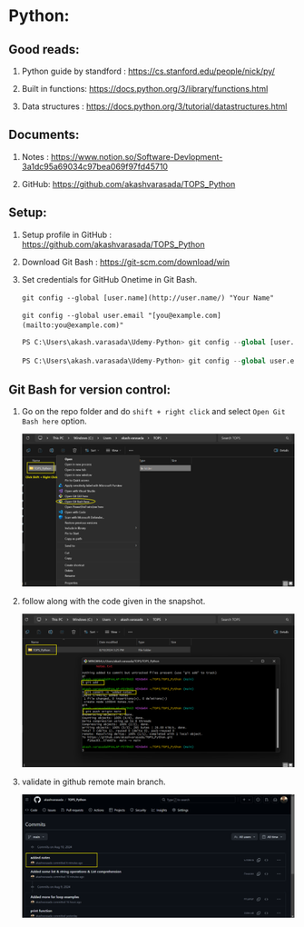 # Python:
## Good reads:

1. Python guide by standford : https://cs.stanford.edu/people/nick/py/

2. Built in functions: https://docs.python.org/3/library/functions.html

3. Data structures : https://docs.python.org/3/tutorial/datastructures.html

## Documents:

1. Notes : https://www.notion.so/Software-Devlopment-3a1dc95a69034c97bea069f97fd45710

2. GitHub: https://github.com/akashvarasada/TOPS_Python

## Setup:

1. Setup profile in GitHub : https://github.com/akashvarasada/TOPS_Python

2. Download Git Bash : https://git-scm.com/download/win

3. Set credentials for GitHub Onetime in Git Bash.

    `git config --global [user.name](http://user.name/) "Your Name"`

    `git config --global user.email "[you@example.com](mailto:you@example.com)"`

    ```python
    PS C:\Users\akash.varasada\Udemy-Python> git config --global [user.name](http://user.name/) "akash.varasada"

    PS C:\Users\akash.varasada\Udemy-Python> git config --global user.email "[akash.varasada@gmail.com](mailto:akash.varasada@gmail.com)"
    ```


## Git Bash for version control:

1. Go on the repo folder and do `shift + right click` and select `Open Git Bash here` option.

    ![step1](image-1.png)

2. follow along with the code given in the snapshot.

    ![step2](image.png)

3. validate in github remote main branch.

    ![step3](image-2.png)
